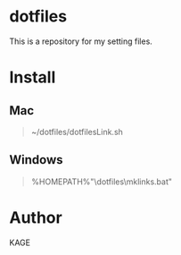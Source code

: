 # dotfiles
This is a repository for my setting files.

# Install
## Mac
> ~/dotfiles/dotfilesLink.sh

## Windows
> %HOMEPATH%"\dotfiles\mklinks.bat"

# Author
KAGE

